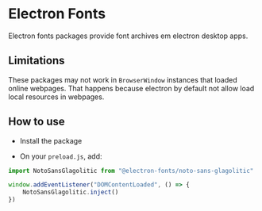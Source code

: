 # Electron Fonts

Electron fonts packages provide font archives em electron desktop apps.

## Limitations

These packages may not work in `BrowserWindow` instances that loaded online webpages. That happens because electron by default not allow load local resources in webpages.

## How to use

* Install the package

* On your `preload.js`, add:

```ts
import NotoSansGlagolitic from "@electron-fonts/noto-sans-glagolitic"

window.addEventListener("DOMContentLoaded", () => {
    NotoSansGlagolitic.inject()
})
```